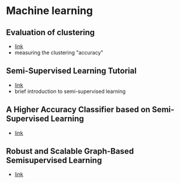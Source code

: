 # Machine learning

## Evaluation of clustering

* [link](http://nlp.stanford.edu/IR-book/html/htmledition/evaluation-of-clustering-1.html)
* measuring the clustering "accuracy"

## Semi-Supervised Learning Tutorial

* [link](http://pages.cs.wisc.edu/~jerryzhu/pub/sslicml07.pdf)
* brief introduction to semi-supervised learning

## A Higher Accuracy Classifier based on Semi-Supervised Learning

* [link](http://ieeexplore.ieee.org/stamp/stamp.jsp?arnumber=5702054&tag=1)

## Robust and Scalable Graph-Based Semisupervised Learning

* [link](http://www.ee.columbia.edu/ln/dvmm/publications/12/IEEE_Semisupervise.pdf)
